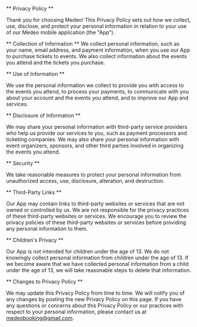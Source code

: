 
** Privacy Policy **

Thank you for choosing Medeo! This Privacy Policy sets out how we collect, use, disclose, and protect your personal information in relation to your use of our Medeo mobile application (the "App").

** Collection of Information **
We collect personal information, such as your name, email address, and payment information, when you use our App to purchase tickets to events. We also collect information about the events you attend and the tickets you purchase.

** Use of Information **

We use the personal information we collect to provide you with access to the events you attend, to process your payments, to communicate with you about your account and the events you attend, and to improve our App and services.

** Disclosure of Information **

We may share your personal information with third-party service providers who help us provide our services to you, such as payment processors and ticketing companies. We may also share your personal information with event organizers, sponsors, and other third parties involved in organizing the events you attend.

** Security **

We take reasonable measures to protect your personal information from unauthorized access, use, disclosure, alteration, and destruction.

** Third-Party Links **

Our App may contain links to third-party websites or services that are not owned or controlled by us. We are not responsible for the privacy practices of these third-party websites or services. We encourage you to review the privacy policies of these third-party websites or services before providing any personal information to them.

** Children's Privacy **

Our App is not intended for children under the age of 13. We do not knowingly collect personal information from children under the age of 13. If we become aware that we have collected personal information from a child under the age of 13, we will take reasonable steps to delete that information.

** Changes to Privacy Policy **

We may update this Privacy Policy from time to time. We will notify you of any changes by posting the new Privacy Policy on this page.
If you have any questions or concerns about this Privacy Policy or our practices with respect to your personal information, please contact us at medeobooking@gmail.com.
